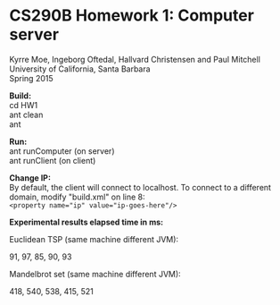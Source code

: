 # CS290B Homework 1: Computer server

Kyrre Moe, Ingeborg Oftedal, Hallvard Christensen and Paul Mitchell  
University of California, Santa Barbara  
Spring 2015  
  
**Build:**  
cd HW1  
ant clean  
ant  
  
**Run:**  
ant runComputer (on server)  
ant runClient (on client)  
  
**Change IP:**  
By default, the client will connect to localhost. To connect to a different domain, modify "build.xml" on line 8:  
```<property name="ip" value="ip-goes-here"/>```  

**Experimental results elapsed time in ms:**

Euclidean TSP (same machine different JVM):

91,
97,
85,
90,
93

Mandelbrot set (same machine different JVM):

418,
540,
538,
415,
521

